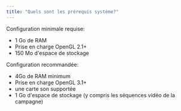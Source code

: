 ```yaml
---
title: "Quels sont les prérequis système?"
---
```


Configuration minimale requise:
- 1 Go de RAM
- Prise en charge OpenGL 2.1+
- 150 Mo d'espace de stockage

Configuration recommandée:
- 4Go de RAM minimum
- Prise en charge OpenGL 3.1+
- une carte son supportée
- 1 Go d'espace de stockage (y compris les séquences vidéo de la campagne)

